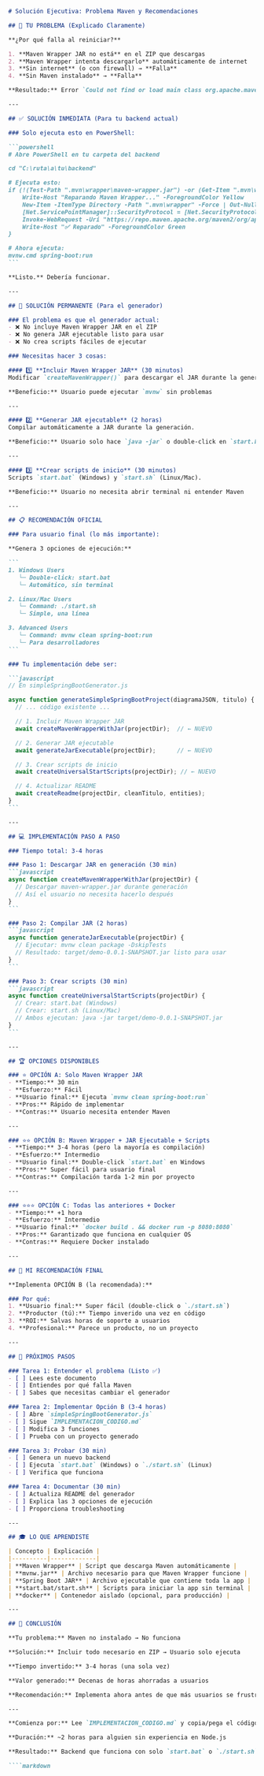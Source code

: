 ````markdown
# Solución Ejecutiva: Problema Maven y Recomendaciones

## 🔴 TU PROBLEMA (Explicado Claramente)

**¿Por qué falla al reiniciar?**

1. **Maven Wrapper JAR no está** en el ZIP que descargas
2. **Maven Wrapper intenta descargarlo** automáticamente de internet
3. **Sin internet** (o con firewall) → **Falla**
4. **Sin Maven instalado** → **Falla**

**Resultado:** Error `Could not find or load main class org.apache.maven.wrapper.MavenWrapperMain`

---

## ✅ SOLUCIÓN INMEDIATA (Para tu backend actual)

### Solo ejecuta esto en PowerShell:

```powershell
# Abre PowerShell en tu carpeta del backend

cd "C:\ruta\a\tu\backend"

# Ejecuta esto:
if (!(Test-Path ".mvn\wrapper\maven-wrapper.jar") -or (Get-Item ".mvn\wrapper\maven-wrapper.jar").Length -lt 1500000) {
    Write-Host "Reparando Maven Wrapper..." -ForegroundColor Yellow
    New-Item -ItemType Directory -Path ".mvn\wrapper" -Force | Out-Null
    [Net.ServicePointManager]::SecurityProtocol = [Net.SecurityProtocolType]::Tls12
    Invoke-WebRequest -Uri "https://repo.maven.apache.org/maven2/org/apache/maven/wrapper/maven-wrapper/3.2.0/maven-wrapper-3.2.0.jar" -OutFile ".mvn\wrapper\maven-wrapper.jar" -UseBasicParsing
    Write-Host "✅ Reparado" -ForegroundColor Green
}

# Ahora ejecuta:
mvnw.cmd spring-boot:run
```

**Listo.** Debería funcionar.

---

## 🎯 SOLUCIÓN PERMANENTE (Para el generador)

### El problema es que el generador actual:
- ❌ No incluye Maven Wrapper JAR en el ZIP
- ❌ No genera JAR ejecutable listo para usar
- ❌ No crea scripts fáciles de ejecutar

### Necesitas hacer 3 cosas:

#### 1️⃣ **Incluir Maven Wrapper JAR** (30 minutos)
Modificar `createMavenWrapper()` para descargar el JAR durante la generación (no luego).

**Beneficio:** Usuario puede ejecutar `mvnw` sin problemas

---

#### 2️⃣ **Generar JAR ejecutable** (2 horas)
Compilar automáticamente a JAR durante la generación.

**Beneficio:** Usuario solo hace `java -jar` o double-click en `start.bat`

---

#### 3️⃣ **Crear scripts de inicio** (30 minutos)
Scripts `start.bat` (Windows) y `start.sh` (Linux/Mac).

**Beneficio:** Usuario no necesita abrir terminal ni entender Maven

---

## 📋 RECOMENDACIÓN OFICIAL

### Para usuario final (lo más importante):

**Genera 3 opciones de ejecución:**

```
1. Windows Users
   └─ Double-click: start.bat
   └─ Automático, sin terminal

2. Linux/Mac Users
   └─ Command: ./start.sh
   └─ Simple, una línea

3. Advanced Users
   └─ Command: mvnw clean spring-boot:run
   └─ Para desarrolladores
```

### Tu implementación debe ser:

```javascript
// En simpleSpringBootGenerator.js

async function generateSimpleSpringBootProject(diagramaJSON, titulo) {
  // ... código existente ...

  // 1. Incluir Maven Wrapper JAR
  await createMavenWrapperWithJar(projectDir);  // ← NUEVO

  // 2. Generar JAR ejecutable
  await generateJarExecutable(projectDir);      // ← NUEVO

  // 3. Crear scripts de inicio
  await createUniversalStartScripts(projectDir); // ← NUEVO

  // 4. Actualizar README
  await createReadme(projectDir, cleanTitulo, entities);
}
```

---

## 💻 IMPLEMENTACIÓN PASO A PASO

### Tiempo total: 3-4 horas

### Paso 1: Descargar JAR en generación (30 min)
```javascript
async function createMavenWrapperWithJar(projectDir) {
  // Descargar maven-wrapper.jar durante generación
  // Así el usuario no necesita hacerlo después
}
```

### Paso 2: Compilar JAR (2 horas)
```javascript
async function generateJarExecutable(projectDir) {
  // Ejecutar: mvnw clean package -DskipTests
  // Resultado: target/demo-0.0.1-SNAPSHOT.jar listo para usar
}
```

### Paso 3: Crear scripts (30 min)
```javascript
async function createUniversalStartScripts(projectDir) {
  // Crear: start.bat (Windows)
  // Crear: start.sh (Linux/Mac)
  // Ambos ejecutan: java -jar target/demo-0.0.1-SNAPSHOT.jar
}
```

---

## 🏆 OPCIONES DISPONIBLES

### ⭐ OPCIÓN A: Solo Maven Wrapper JAR
- **Tiempo:** 30 min
- **Esfuerzo:** Fácil
- **Usuario final:** Ejecuta `mvnw clean spring-boot:run`
- **Pros:** Rápido de implementar
- **Contras:** Usuario necesita entender Maven

---

### ⭐⭐ OPCIÓN B: Maven Wrapper + JAR Ejecutable + Scripts
- **Tiempo:** 3-4 horas (pero la mayoría es compilación)
- **Esfuerzo:** Intermedio
- **Usuario final:** Double-click `start.bat` en Windows
- **Pros:** Super fácil para usuario final
- **Contras:** Compilación tarda 1-2 min por proyecto

---

### ⭐⭐⭐ OPCIÓN C: Todas las anteriores + Docker
- **Tiempo:** +1 hora
- **Esfuerzo:** Intermedio
- **Usuario final:** `docker build . && docker run -p 8080:8080`
- **Pros:** Garantizado que funciona en cualquier OS
- **Contras:** Requiere Docker instalado

---

## 🎯 MI RECOMENDACIÓN FINAL

**Implementa OPCIÓN B (la recomendada):**

### Por qué:
1. **Usuario final:** Super fácil (double-click o `./start.sh`)
2. **Productor (tú):** Tiempo inverido una vez en código
3. **ROI:** Salvas horas de soporte a usuarios
4. **Profesional:** Parece un producto, no un proyecto

---

## 📝 PRÓXIMOS PASOS

### Tarea 1: Entender el problema (Listo ✅)
- [ ] Lees este documento
- [ ] Entiendes por qué falla Maven
- [ ] Sabes que necesitas cambiar el generador

### Tarea 2: Implementar Opción B (3-4 horas)
- [ ] Abre `simpleSpringBootGenerator.js`
- [ ] Sigue `IMPLEMENTACION_CODIGO.md`
- [ ] Modifica 3 funciones
- [ ] Prueba con un proyecto generado

### Tarea 3: Probar (30 min)
- [ ] Genera un nuevo backend
- [ ] Ejecuta `start.bat` (Windows) o `./start.sh` (Linux)
- [ ] Verifica que funciona

### Tarea 4: Documentar (30 min)
- [ ] Actualiza README del generador
- [ ] Explica las 3 opciones de ejecución
- [ ] Proporciona troubleshooting

---

## 🎓 LO QUE APRENDISTE

| Concepto | Explicación |
|----------|-------------|
| **Maven Wrapper** | Script que descarga Maven automáticamente |
| **mvnw.jar** | Archivo necesario para que Maven Wrapper funcione |
| **Spring Boot JAR** | Archivo ejecutable que contiene toda la app |
| **start.bat/start.sh** | Scripts para iniciar la app sin terminal |
| **docker** | Contenedor aislado (opcional, para producción) |

---

## 🏁 CONCLUSIÓN

**Tu problema:** Maven no instalado → No funciona

**Solución:** Incluir todo necesario en ZIP → Usuario solo ejecuta

**Tiempo invertido:** 3-4 horas (una sola vez)

**Valor generado:** Decenas de horas ahorradas a usuarios

**Recomendación:** Implementa ahora antes de que más usuarios se frustren 😊

---

**Comienza por:** Lee `IMPLEMENTACION_CODIGO.md` y copia/pega el código.

**Duración:** ~2 horas para alguien sin experiencia en Node.js

**Resultado:** Backend que funciona con solo `start.bat` o `./start.sh` 🚀

````markdown
